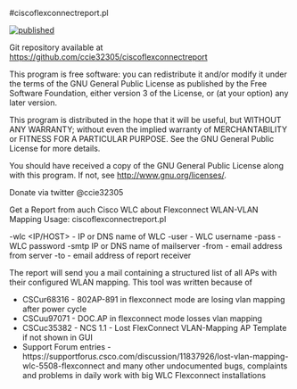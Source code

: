 #ciscoflexconnectreport.pl

[![published](https://static.production.devnetcloud.com/codeexchange/assets/images/devnet-published.svg)](https://developer.cisco.com/codeexchange/github/repo/ccie32305/ciscoflexconnectreport)

Git repository available at https://github.com/ccie32305/ciscoflexconnectreport

This program is free software: you can redistribute it and/or modify
it under the terms of the GNU General Public License as published by
the Free Software Foundation, either version 3 of the License, or
(at your option) any later version.

This program is distributed in the hope that it will be useful,
but WITHOUT ANY WARRANTY; without even the implied warranty of
MERCHANTABILITY or FITNESS FOR A PARTICULAR PURPOSE.  See the
GNU General Public License for more details.

You should have received a copy of the GNU General Public License
along with this program.  If not, see <http://www.gnu.org/licenses/>.

Donate via twitter @ccie32305


Get a Report from auch Cisco WLC about Flexconnect WLAN-VLAN Mapping
Usage: ciscoflexconnectreport.pl <OPTIONS>

-wlc <IP/HOST> - IP or DNS name of WLC
-user <USER> - WLC username
-pass <PASSWORD> - WLC password
-smtp <IPZHOST> IP or DNS name of mailserver
-from <EMAIL> - email address from server
-to <EMAIL> - email address of report receiver


The report will send you a mail containing a structured list of all APs with their configured WLAN mapping.
This tool was written because of 
- CSCur68316 - 802AP-891 in flexconnect mode are losing vlan mapping after power cycle
- CSCuu97071 - DOC.AP in flexconnect mode losses vlan mapping
- CSCuc35382 - NCS 1.1 - Lost FlexConnect VLAN-Mapping AP Template if not shown in GUI
- Support Forum entries - https://supportforu*s.c*sco.com/discussion/11837926/lost-vlan-mapping-wlc-5508-flexconnect
and many other undocumented bugs, complaints and problems in daily work with big WLC Flexconnect installations
